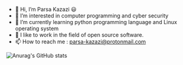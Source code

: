 - 👋 Hi, I’m Parsa Kazazi 😃
- 👀 I’m interested in computer programming and cyber security
- 🌱 I’m currently learning python programming language and Linux operating system
- 💞️ I like to work in the field of open source software.
- 📫 How to reach me : parsa-kazazi@protonmail.com

![Anurag's GitHub stats](https://github-readme-stats.vercel.app/api?username=parsa-kazazi&show_icons=true&theme=radical)

<!---
parsa-kazazi/parsa-kazazi is a ✨ special ✨ repository because its `README.md` (this file) appears on your GitHub profile.
You can click the Preview link to take a look at your changes.
--->
